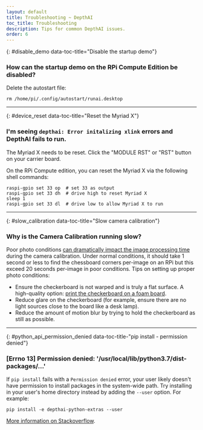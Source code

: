 ```yaml
---
layout: default
title: Troubleshooting ~ DepthAI
toc_title: Troubleshooting
description: Tips for common DepthAI issues.
order: 6
---
```


{: #disable_demo data-toc-title="Disable the startup demo"}
### How can the startup demo on the RPi Compute Edition be disabled?

Delete the autostart file:

```
rm /home/pi/.config/autostart/runai.desktop
```
<hr/>

{: #device_reset data-toc-title="Reset the Myriad X"}
### I'm seeing `depthai: Error initalizing xlink` errors and DepthAI fails to run.

The Myriad X needs to be reset. Click the "MODULE RST" or "RST" button on your carrier board.

On the RPi Compute edition, you can reset the Myriad X via the following shell commands:

```
raspi-gpio set 33 op  # set 33 as output
raspi-gpio set 33 dh  # drive high to reset Myriad X
sleep 1
raspi-gpio set 33 dl  # drive low to allow Myriad X to run
```

<hr/>

{: #slow_calibration data-toc-title="Slow camera calibration"}
### Why is the Camera Calibration running slow?

Poor photo conditions [can dramatically impact the image processing time](https://stackoverflow.com/questions/51073309/why-does-the-camera-calibration-in-opencv-python-takes-more-than-30-minutes) during the camera calibration. Under normal conditions, it should take 1 second or less to find the chessboard corners per-image on an RPi but this exceed 20 seconds per-image in poor conditions. Tips on setting up proper photo conditions:

* Ensure the checkerboard is not warped and is truly a flat surface. A high-quality option: [print the checkerboard on a foam board](https://discuss.luxonis.com/d/38-easy-calibration-targets-for-depthai-opencv-checkerboard).
* Reduce glare on the checkerboard (for example, ensure there are no light sources close to the board like a desk lamp).
* Reduce the amount of motion blur by trying to hold the checkerboard as still as possible.

<hr/>

{: #python_api_permission_denied data-toc-title-"pip install - permission denied"}
### [Errno 13] Permission denied: '/usr/local/lib/python3.7/dist-packages/...'

If `pip install` fails with a `Permission denied` error, your user likely doesn't have permission to install packages in the system-wide path. Try installing in your user's home directory instead by adding the `--user` option. For example:

```
pip install -e depthai-python-extras --user
```

[More information on Stackoverflow](https://stackoverflow.com/questions/31512422/pip-install-failing-with-oserror-errno-13-permission-denied-on-directory).
